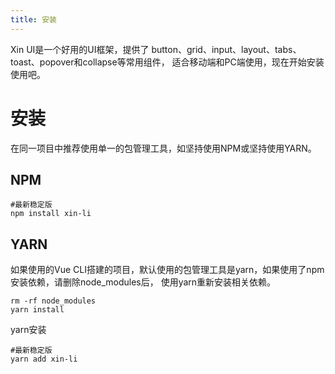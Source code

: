 ```yaml
---
title: 安装
---
```


Xin UI是一个好用的UI框架，提供了 button、grid、input、layout、tabs、toast、popover和collapse等常用组件，
适合移动端和PC端使用，现在开始安装使用吧。
# 安装

在同一项目中推荐使用单一的包管理工具，如坚持使用NPM或坚持使用YARN。

## NPM

```shell
#最新稳定版
npm install xin-li
```

## YARN

如果使用的Vue CLI搭建的项目，默认使用的包管理工具是yarn，如果使用了npm安装依赖，请删除node_modules后，
使用yarn重新安装相关依赖。
```shell
rm -rf node_modules
yarn install
```
yarn安装
```shell
#最新稳定版
yarn add xin-li
```